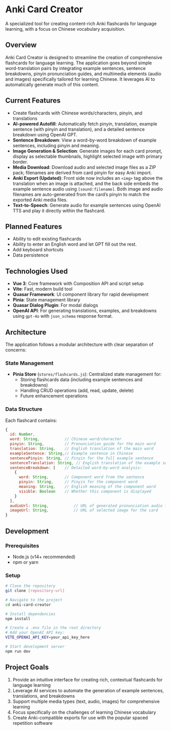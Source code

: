 # Anki Card Creator

A specialized tool for creating content-rich Anki flashcards for language learning, with a focus on Chinese vocabulary acquisition.

## Overview

Anki Card Creator is designed to streamline the creation of comprehensive flashcards for language learning. The application goes beyond simple word-translation pairs by integrating example sentences, sentence breakdowns, pinyin pronunciation guides, and multimedia elements (audio and images) specifically tailored for learning Chinese. It leverages AI to automatically generate much of this content.

## Current Features

- Create flashcards with Chinese words/characters, pinyin, and translations
- **AI-powered Autofill**: Automatically fetch pinyin, translation, example sentence (with pinyin and translation), and a detailed sentence breakdown using OpenAI GPT.
- **Sentence Breakdown**: View a word-by-word breakdown of example sentences, including pinyin and meaning.
- **Image Generation & Selection**: Generate images for each card prompt, display as selectable thumbnails, highlight selected image with primary border.
- **Media Download**: Download audio and selected image files as a ZIP pack; filenames are derived from card pinyin for easy Anki import.
- **Anki Export (Updated)**: Front side now includes an `<img>` tag above the translation when an image is attached, and the back side embeds the example sentence audio using `[sound:filename]`. Both image and audio filenames are auto-generated from the card’s pinyin to match the exported Anki media files.
- **Text-to-Speech**: Generate audio for example sentences using OpenAI TTS and play it directly within the flashcard.

## Planned Features

- Ability to edit existing flashcards
- Ability to enter an English word and let GPT fill out the rest.
- Add keyboard shortcuts
- Data persistence

## Technologies Used

- **Vue 3**: Core framework with Composition API and script setup
- **Vite**: Fast, modern build tool
- **Quasar Framework**: UI component library for rapid development
- **Pinia**: State management library
- **Quasar Dialog Plugin**: For modal dialogs
- **OpenAI API**: For generating translations, examples, and breakdowns using `gpt-4o` with `json_schema` response format.

## Architecture

The application follows a modular architecture with clear separation of concerns:

### State Management

- **Pinia Store** (`stores/flashcards.js`): Centralized state management for:
  - Storing flashcards data (including example sentences and breakdowns)
  - Handling CRUD operations (add, read, update, delete)
  - Future enhancement operations

### Data Structure

Each flashcard contains:

```javascript
{
  id: Number,
  word: String,           // Chinese word/character
  pinyin: String,         // Pronunciation guide for the main word
  translation: String,    // English translation of the main word
  exampleSentence: String,// Example sentence in Chinese
  sentencePinyin: String, // Pinyin for the full example sentence
  sentenceTranslation: String, // English translation of the example sentence
  sentenceBreakdown: [    // Detailed word-by-word analysis:
    {
      word: String,       // Component word from the sentence
      pinyin: String,     // Pinyin for the component word
      meaning: String,    // English meaning of the component word
      visible: Boolean    // Whether this component is displayed
    }
  ],
  audioUrl: String,           // URL of generated pronunciation audio for the example sentence
  imageUrl: String,           // URL of selected image for the card
}
```

## Development

### Prerequisites

- Node.js (v14+ recommended)
- npm or yarn

### Setup

```bash
# Clone the repository
git clone [repository-url]

# Navigate to the project
cd anki-card-creator

# Install dependencies
npm install

# Create a .env file in the root directory
# Add your OpenAI API key:
VITE_OPENAI_API_KEY=your_api_key_here

# Start development server
npm run dev
```

## Project Goals

1. Provide an intuitive interface for creating rich, contextual flashcards for language learning
2. Leverage AI services to automate the generation of example sentences, translations, and breakdowns
3. Support multiple media types (text, audio, images) for comprehensive learning
4. Focus specifically on the challenges of learning Chinese vocabulary
5. Create Anki-compatible exports for use with the popular spaced repetition software
